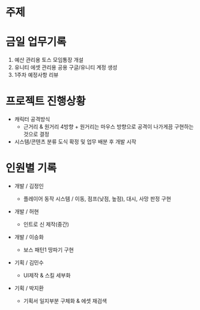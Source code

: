 # 주제


# 금일 업무기록

1. 예산 관리용 토스 모임통장 개설
2. 유니티 에셋 관리용 공용 구글/유니티 계정 생성
3. 1주차 예정사항 리뷰


# 프로젝트 진행상황

* 캐릭터 공격방식
	* 근거리 & 원거리 4방향 + 원거리는 마우스 방향으로 공격이 나가게끔 구현하는 것으로 결정
* 시스템/콘텐츠 분류 도식 확정 및 업무 배분 후 개발 시작

# 인원별 기록
* 개발 / 김정인
	* 플레이어 동작 시스템 / 이동, 점프(낮점, 높점), 대시, 사망 판정 구현

* 개발 / 허현
	* 인트로 신 제작(중간)

* 개발 / 이승화
	* 보스 패턴1 땅파기 구현

* 기획 / 김민수
	* UI제작 & 스킬 세부화

* 기획 / 박지환
	* 기획서 일지부분 구체화 & 에셋 재검색